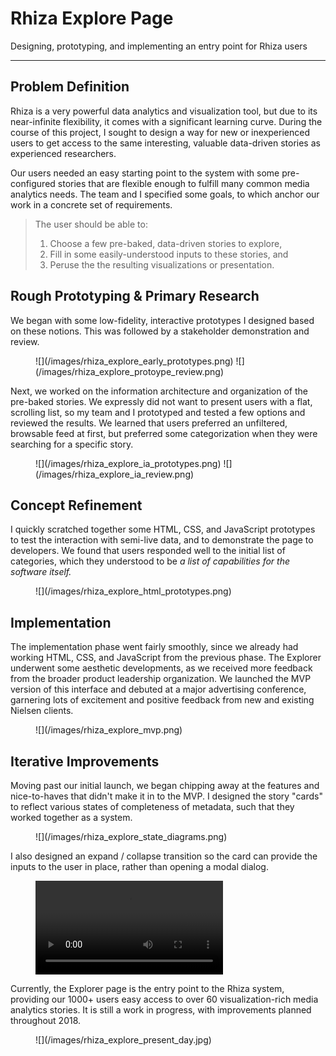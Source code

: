 # Rhiza Explore Page

<span class="gray">Designing, prototyping, and implementing an entry point for Rhiza users</span>

---

## Problem Definition

Rhiza is a very powerful data analytics and visualization tool, but due to its near-infinite flexibility, it comes with a significant learning curve. During the course of this project, I sought to design a way for new or inexperienced users to get access to the same interesting, valuable data-driven stories as experienced researchers.

Our users needed an easy starting point to the system with some pre-configured stories that are flexible enough to fulfill many common media analytics needs. The team and I specified some goals, to which anchor our work in a concrete set of requirements.

> The user should be able to:
>
> 1. Choose a few pre-baked, data-driven stories to explore,
> 2. Fill in some easily-understood inputs to these stories, and
> 3. Peruse the the resulting visualizations or presentation.

## Rough Prototyping & Primary Research

We began with some low-fidelity, interactive prototypes I designed based on these notions.  This was followed by a stakeholder demonstration and review.

<figure markdown="1">
  ![](/images/rhiza_explore_early_prototypes.png)
  ![](/images/rhiza_explore_protoype_review.png)
</figure>

Next, we worked on the information architecture and organization of the pre-baked stories. We expressly did not want to present users with a flat, scrolling list, so my team and I prototyped and tested a few options and reviewed the results. We learned that users preferred an unfiltered, browsable feed at first, but preferred some categorization when they were searching for a specific story.

<figure markdown="1">
  ![](/images/rhiza_explore_ia_prototypes.png)
  ![](/images/rhiza_explore_ia_review.png)
</figure>

## Concept Refinement

I quickly scratched together some HTML, CSS, and JavaScript prototypes to test the interaction with semi-live data, and to demonstrate the page to developers. We found that users responded well to the initial list of categories, which they understood to be *a list of capabilities for the software itself.*

<figure markdown="1">
  ![](/images/rhiza_explore_html_prototypes.png)
</figure>

## Implementation

The implementation phase went fairly smoothly, since we already had working HTML, CSS, and JavaScript from the previous phase. The Explorer underwent some aesthetic developments, as we received more feedback from the broader product leadership organization. We launched the MVP version of this interface and debuted at a major advertising conference, garnering lots of excitement and positive feedback from new and existing Nielsen clients.

<figure markdown="1">
  ![](/images/rhiza_explore_mvp.png)
</figure>

## Iterative Improvements

Moving past our initial launch, we began chipping away at the features and nice-to-haves that didn't make it in to the MVP. I designed the story "cards" to reflect various states of completeness of metadata, such that they worked together as a system.

<figure markdown="1">
  ![](/images/rhiza_explore_state_diagrams.png)
</figure>

I also designed an expand / collapse transition so the card can provide the inputs to the user in place, rather than opening a modal dialog.

<figure markdown="1">
  <video controls autoplay loop>
    <source src="/images/rhiza_explore_card_expand.webm" type="video/webm">
  </video>
</figure>

Currently, the Explorer page is the entry point to the Rhiza system, providing our 1000+ users easy access to over 60 visualization-rich media analytics stories. It is still a work in progress, with improvements planned throughout 2018.

<figure markdown="1">
  ![](/images/rhiza_explore_present_day.jpg)
</figure>
